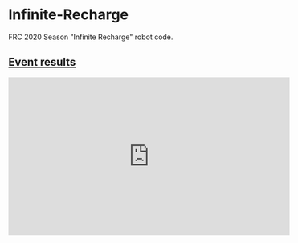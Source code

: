 # Infinite-Recharge
FRC 2020 Season "Infinite Recharge" robot code.

## <a href="https://www.thebluealliance.com/team/3354/2018">Event results</a>

<iframe width="560" height="315" src="https://www.youtube.com/embed/cRq1XMd3uoc" title="YouTube video player" frameborder="0" allow="accelerometer; autoplay; clipboard-write; encrypted-media; gyroscope; picture-in-picture" allowfullscreen></iframe>
